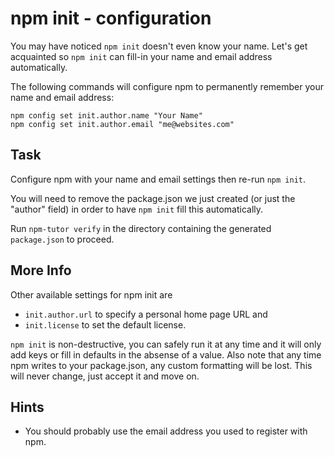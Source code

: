 # npm init - configuration

You may have noticed `npm init` doesn't even know your name. Let's
get acquainted so `npm init` can fill-in your name and email address
automatically.

The following commands will configure npm to permanently remember
your name and email address:

```
npm config set init.author.name "Your Name"
npm config set init.author.email "me@websites.com"
```

## Task

Configure npm with your name and email settings then re-run `npm init`.

You will need to remove the package.json we just created (or just the
"author" field) in order to have `npm init` fill this automatically.

Run `npm-tutor verify` in the directory containing the generated `package.json` to proceed.

## More Info

Other available settings for npm init are

* `init.author.url` to specify a personal home page URL and
* `init.license` to set the default license.

`npm init` is non-destructive, you can safely run it at any
time and it will only add keys or fill in defaults in the absense of a
value. Also note that any time npm writes to your package.json, any
custom formatting will be lost. This will never change, just accept it
and move on.

## Hints

* You should probably use the email address you used to register with npm.
